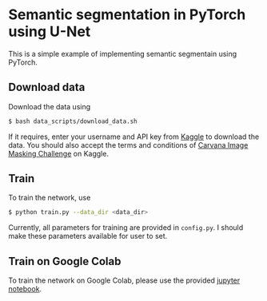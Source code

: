 # Semantic segmentation in PyTorch using U-Net
<!-- ----------------------------------------------- -->

This is a simple example of implementing semantic segmentain using PyTorch.

## Download data
Download the data using 
```bash
$ bash data_scripts/download_data.sh
```
If it requires, enter your username and API key from [Kaggle](https://www.kaggle.com/docs/api#authentication) to download the data.
You should also accept the terms and conditions of [Carvana Image Masking Challenge](https://www.kaggle.com/competitions/carvana-image-masking-challenge) on Kaggle.

## Train
To train the network, use
```bash
$ python train.py --data_dir <data_dir>
```
Currently, all parameters for training are provided in `config.py`. I should make these parameters available for user to set.

## Train on Google Colab
To train the network on Google Colab, please use the provided [jupyter notebook](https://github.com/AmirMardan/deep-learning-algorithms/blob/main/0_img_segmentation/1_unet_carvana/run_colab.ipynb).


